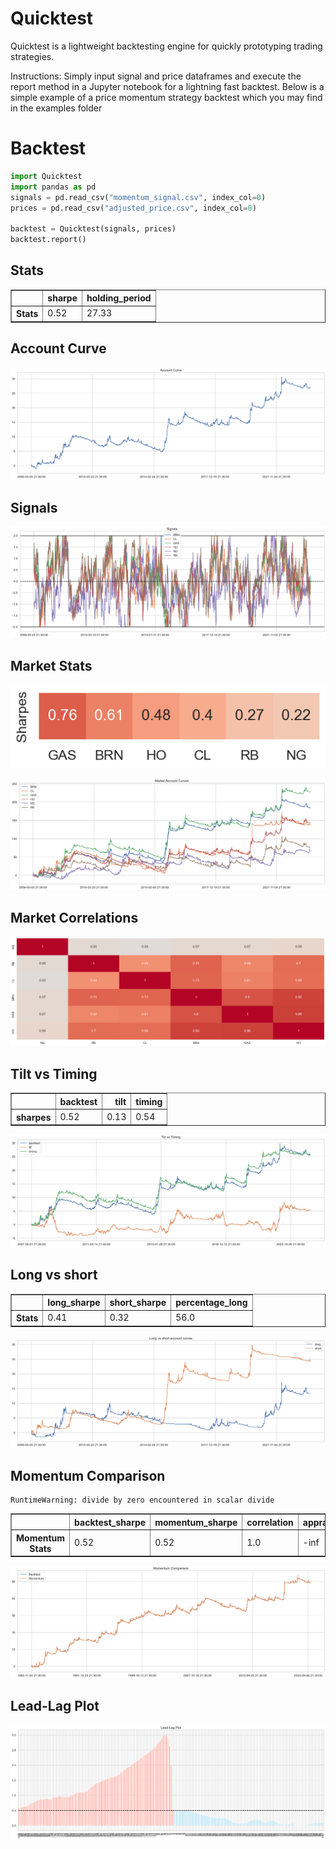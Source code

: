 # Quicktest

Quicktest is a lightweight backtesting engine for quickly prototyping trading strategies.

Instructions: Simply input signal and price dataframes and execute the report method in a Jupyter notebook for a lightning fast backtest. Below is a simple example of a price momentum strategy backtest which you may find in the examples folder

# Backtest
```python
import Quicktest
import pandas as pd
signals = pd.read_csv("momentum_signal.csv", index_col=0)
prices = pd.read_csv("adjusted_price.csv", index_col=0)

backtest = Quicktest(signals, prices)
backtest.report()
```


## Stats

<table border="1" class="dataframe">
  <thead>
    <tr style="text-align: right;">
      <th></th>
      <th>sharpe</th>
      <th>holding_period</th>
    </tr>
  </thead>
  <tbody>
    <tr>
      <th>Stats</th>
      <td>0.52</td>
      <td>27.33</td>
    </tr>
  </tbody>
</table>



## Account Curve



    
![png](readme_files/readme_1_3.png)
    



## Signals



    
![png](readme_files/readme_1_5.png)
    



## Market Stats



    
![png](readme_files/readme_1_7.png)
    



    
![png](readme_files/readme_1_8.png)
    



## Market Correlations



    
![png](readme_files/readme_1_10.png)
    



## Tilt vs Timing



<table border="1" class="dataframe">
  <thead>
    <tr style="text-align: right;">
      <th></th>
      <th>backtest</th>
      <th>tilt</th>
      <th>timing</th>
    </tr>
  </thead>
  <tbody>
    <tr>
      <th>sharpes</th>
      <td>0.52</td>
      <td>0.13</td>
      <td>0.54</td>
    </tr>
  </tbody>
</table>



    
![png](readme_files/readme_1_13.png)
    



## Long vs short



<table border="1" class="dataframe">
  <thead>
    <tr style="text-align: right;">
      <th></th>
      <th>long_sharpe</th>
      <th>short_sharpe</th>
      <th>percentage_long</th>
    </tr>
  </thead>
  <tbody>
    <tr>
      <th>Stats</th>
      <td>0.41</td>
      <td>0.32</td>
      <td>56.0</td>
    </tr>
  </tbody>
</table>



    
![png](readme_files/readme_1_16.png)
    



## Momentum Comparison


    RuntimeWarning: divide by zero encountered in scalar divide



<table border="1" class="dataframe">
  <thead>
    <tr style="text-align: right;">
      <th></th>
      <th>backtest_sharpe</th>
      <th>momentum_sharpe</th>
      <th>correlation</th>
      <th>appraisal</th>
    </tr>
  </thead>
  <tbody>
    <tr>
      <th>Momentum Stats</th>
      <td>0.52</td>
      <td>0.52</td>
      <td>1.0</td>
      <td>-inf</td>
    </tr>
  </tbody>
</table>



    
![png](readme_files/readme_1_20.png)
    



## Lead-Lag Plot



    
![png](readme_files/readme_1_22.png)
    



```python

```
